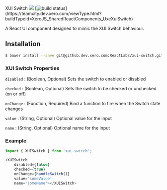 XUI Switch ![](https://img.shields.io/badge/xui-^9.7.0-blue.svg) [![build status](https://teamcity.dev.xero.com/app/rest/builds/buildType:(id:XeroJS_SharedReactComponents_UxeXuiSwitch)/statusIcon)](https://teamcity.dev.xero.com/viewType.html?buildTypeId=XeroJS_SharedReactComponents_UxeXuiSwitch)

A React UI component designed to mimic the XUI Switch behaviour.

## Installation

```bash
$ bower install --save git@github.dev.xero.com:ReactLabs/xui-switch.git
```

### XUI Switch Properties
`disabled` : (Boolean, Optional) Sets the switch to enabled or disabled

`checked` : (Boolean, Optional) Sets the switch to be checked or unchecked (on or off)

`onChange` : (Function, Required) Bind a function to fire when the Switch state changes

`value` : (String, Optional) Optional value for the input

`name` : (String, Optional) Optional name for the input

### Example
```js
import { XUISwitch } from 'xui-switch';

<XUISwitch
	disabled={false}
	checked={true}
	onChange={handleSwitch()}
	value='someValue'
	name='someName'></XUISwitch>
```

